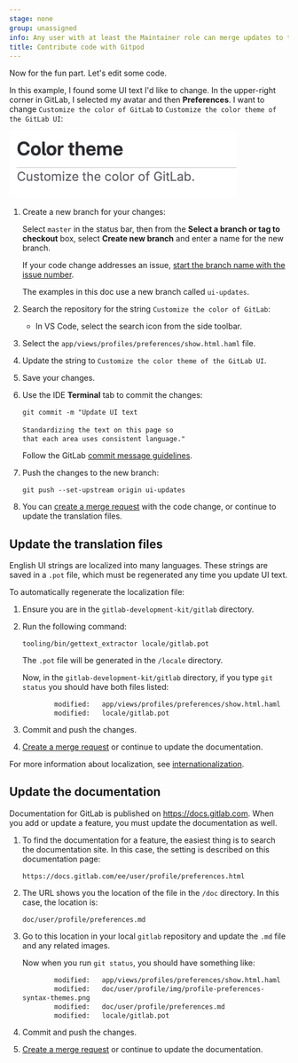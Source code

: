 ```yaml
---
stage: none
group: unassigned
info: Any user with at least the Maintainer role can merge updates to this content. For details, see https://docs.gitlab.com/ee/development/development_processes.html#development-guidelines-review.
title: Contribute code with Gitpod
---
```


Now for the fun part. Let's edit some code.

In this example, I found some UI text I'd like to change.
In the upper-right corner in GitLab, I selected my avatar and then **Preferences**.
I want to change `Customize the color of GitLab` to `Customize the color theme of the GitLab UI`:

![The UI text in GitLab before making the change.](../img/ui_color_theme_before_v16_9.png)

1. Create a new branch for your changes:

   Select `master` in the status bar, then from the **Select a branch or tag to checkout** box,
   select **Create new branch** and enter a name for the new branch.

   If your code change addresses an issue, [start the branch name with the issue number](../../../user/project/repository/branches/index.md#prefix-branch-names-with-issue-numbers).

   The examples in this doc use a new branch called `ui-updates`.

1. Search the repository for the string `Customize the color of GitLab`:

   - In VS Code, select the search icon <i class="fa fa-search fa-flip-horizontal" aria-hidden="true"></i> from the side toolbar.

1. Select the `app/views/profiles/preferences/show.html.haml` file.
1. Update the string to `Customize the color theme of the GitLab UI`.
1. Save your changes.
1. Use the IDE **Terminal** tab to commit the changes:

   ```shell
   git commit -m "Update UI text

   Standardizing the text on this page so
   that each area uses consistent language."
   ```

   Follow the GitLab
   [commit message guidelines](../merge_request_workflow.md#commit-messages-guidelines).

1. Push the changes to the new branch:

   ```shell
   git push --set-upstream origin ui-updates
   ```

1. You can [create a merge request](mr-review.md) with the code change,
   or continue to update the translation files.

## Update the translation files

English UI strings are localized into many languages.
These strings are saved in a `.pot` file, which must be regenerated
any time you update UI text.

To automatically regenerate the localization file:

1. Ensure you are in the `gitlab-development-kit/gitlab` directory.
1. Run the following command:

   ```shell
   tooling/bin/gettext_extractor locale/gitlab.pot
   ```

   The `.pot` file will be generated in the `/locale` directory.

   Now, in the `gitlab-development-kit/gitlab` directory, if you type `git status`
   you should have both files listed:

   ```shell
           modified:   app/views/profiles/preferences/show.html.haml
           modified:   locale/gitlab.pot
   ```

1. Commit and push the changes.
1. [Create a merge request](mr-review.md) or continue to update the documentation.

For more information about localization, see [internationalization](../../i18n/externalization.md).

## Update the documentation

Documentation for GitLab is published on <https://docs.gitlab.com>.
When you add or update a feature, you must update the documentation as well.

1. To find the documentation for a feature, the easiest thing is to search the
   documentation site. In this case, the setting is described on this documentation page:

   ```plaintext
   https://docs.gitlab.com/ee/user/profile/preferences.html
   ```

1. The URL shows you the location of the file in the `/doc` directory.
   In this case, the location is:

   ```plaintext
   doc/user/profile/preferences.md
   ```

1. Go to this location in your local `gitlab` repository and update the `.md` file
   and any related images.

   Now when you run `git status`, you should have something like:

   ```plaintext
           modified:   app/views/profiles/preferences/show.html.haml
           modified:   doc/user/profile/img/profile-preferences-syntax-themes.png
           modified:   doc/user/profile/preferences.md
           modified:   locale/gitlab.pot
   ```

1. Commit and push the changes.
1. [Create a merge request](mr-review.md) or continue to update the documentation.

